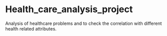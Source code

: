 # Health_care_analysis_project
Analysis of healthcare problems and to check the correlation with different health related attributes.
